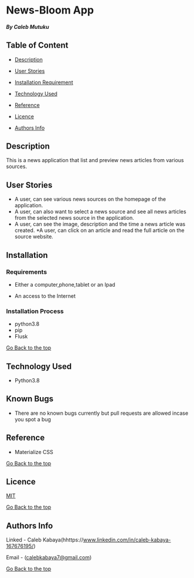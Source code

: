 # News-Bloom App

##### By Caleb Mutuku
## Table of Content

+ [Description](#description)
+ [User Stories](#user-stories)

+ [Installation Requirement](#Installation)
+ [Technology Used](#technology-used)
+ [Reference](#reference)
+ [Licence](#licence)
+ [Authors Info](#author-Info)

## Description
<p>This is a news application that list and preview news articles from various sources.</p>



## User Stories
* A user, can see various news sources on the homepage of the application.
* A user, can also want to select a news source and see all news articles from the selected news source in the application.
* A user, can  see the image, description and the time a news article was created.
*A user, can  click on an article and read the full article on the source website.
## Installation

### Requirements

* Either a computer,phone,tablet or an Ipad

* An access to the Internet

### Installation Process
* python3.8
* pip
* Flusk


[Go Back to the top](#description)
## Technology Used
* Python3.8


## Known Bugs
* There are no known bugs currently but pull requests are allowed incase you spot a bug
## Reference
* Materialize CSS

[Go Back to the top](#description)

## Licence

[MIT](LICENSE)


[Go Back to the top](#description)

## Authors Info
Linked - Caleb Kabaya(hhttps://www.linkedin.com/in/caleb-kabaya-167676195/)

Email - (calebkabaya7@gmail.com)

[Go Back to the top](#description)



